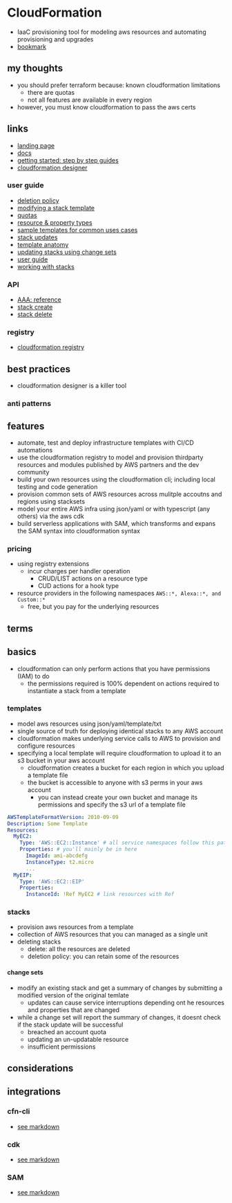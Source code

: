 # CloudFormation

- IaaC provisioning tool for modeling aws resources and automating provisioning and upgrades
- [bookmark](https://docs.aws.amazon.com/AWSCloudFormation/latest/UserGuide/Welcome.html)

## my thoughts

- you should prefer terraform because: known cloudformation limitations
  - there are quotas
  - not all features are available in every region
- however, you must know cloudformation to pass the aws certs

## links

- [landing page](https://aws.amazon.com/cloudformation/?did=ap_card&trk=ap_card)
- [docs](https://docs.aws.amazon.com/cloudformation/)
- [getting started: step by step guides](https://aws.amazon.com/cloudformation/getting-started/)
- [cloudformation designer](https://console.aws.amazon.com/cloudformation/designer)

### user guide

- [deletion policy](https://docs.aws.amazon.com/AWSCloudFormation/latest/UserGuide/aws-attribute-deletionpolicy.html)
- [modifying a stack template](https://docs.aws.amazon.com/AWSCloudFormation/latest/UserGuide/using-cfn-updating-stacks-get-template.html)
- [quotas](https://docs.aws.amazon.com/AWSCloudFormation/latest/UserGuide/cloudformation-limits.html)
- [resource & property types](https://docs.aws.amazon.com/AWSCloudFormation/latest/UserGuide/aws-template-resource-type-ref.html)
- [sample templates for common uses cases](https://docs.aws.amazon.com/AWSCloudFormation/latest/UserGuide/cfn-sample-templates.html)
- [stack updates](https://docs.aws.amazon.com/AWSCloudFormation/latest/UserGuide/using-cfn-updating-stacks.html)
- [template anatomy](https://docs.aws.amazon.com/AWSCloudFormation/latest/UserGuide/template-anatomy.html)
- [updating stacks using change sets](https://docs.aws.amazon.com/AWSCloudFormation/latest/UserGuide/using-cfn-updating-stacks-changesets.html)
- [user guide](https://docs.aws.amazon.com/AWSCloudFormation/latest/UserGuide/index.html)
- [working with stacks](https://docs.aws.amazon.com/AWSCloudFormation/latest/UserGuide/stacks.html)

### API

- [AAA: reference](https://docs.aws.amazon.com/AWSCloudFormation/latest/APIReference/index.html)
- [stack create](https://docs.aws.amazon.com/cli/latest/reference/cloudformation/create-stack.html)
- [stack delete](https://docs.aws.amazon.com/cli/latest/reference/cloudformation/delete-stack.html)

### registry

- [cloudformation registry](https://docs.aws.amazon.com/AWSCloudFormation/latest/UserGuide/registry.html)

## best practices

- cloudformation designer is a killer tool

### anti patterns

## features

- automate, test and deploy infrastructure templates with CI/CD automations
- use the cloudformation registry to model and provision thirdparty resources and modules published by AWS partners and the dev community
- build your own resources using the cloudformation cli; including local testing and code generation
- provision common sets of AWS resources across mulitple accoutns and regions using stacksets
- model your entire AWS infra using json/yaml or with typescript (any others) via the aws cdk
- build serverless applications with SAM, which transforms and expans the SAM syntax into cloudformation syntax

### pricing

- using registry extensions
  - incur charges per handler operation
    - CRUD/LIST actions on a resource type
    - CUD actions for a hook type
- resource providers in the following namespaces `AWS::*, Alexa::*, and Custom::*`
  - free, but you pay for the underlying resources

## terms

## basics

- cloudformation can only perform actions that you have permissions (IAM) to do
  - the permissions required is 100% dependent on actions required to instantiate a stack from a template

### templates

- model aws resources using json/yaml/template/txt
- single source of truth for deploying identical stacks to any AWS account
- cloudformation makes underlying service calls to AWS to provision and configure resources
- specifying a local template will require cloudformation to upload it to an s3 bucket in your aws account
  - cloudformation creates a bucket for each region in which you upload a template file
  - the bucket is accessible to anyone with s3 perms in your aws account
    - you can instead create your own bucket and manage its permissions and specify the s3 url of a template file

```yaml
AWSTemplateFormatVersion: 2010-09-09
Description: Some Template
Resources:
  MyEC2:
    Type: 'AWS::EC2::Instance' # all service namespaces follow this pattern
    Properties: # you'll mainly be in here
      ImageId: ami-abcdefg
      InstanceType: t2.micro
      ...
  MyEIP:
    Type: 'AWS::EC2::EIP'
    Properties:
      InstanceId: !Ref MyEC2 # link resources with Ref
```

### stacks

- provision aws resources from a template
- collection of AWS resources that you can managed as a single unit
- deleting stacks
  - delete: all the resources are deleted
  - deletion policy: you can retain some of the resources

#### change sets

- modify an existing stack and get a summary of changes by submitting a modified version of the original temlate
  - updates can cause service interruptions depending ont he resources and properties that are changed
- while a change set will report the summary of changes, it doesnt check if the stack update will be successful
  - breached an account quota
  - updating an un-updatable resource
  - insufficient permissions

## considerations

## integrations

### cfn-cli

- [see markdown](../devtools/cli-cfn.md)

### cdk

- [see markdown](../devtools/cdk.md)

### SAM

- [see markdown](../devtools/cli-sam.md)
